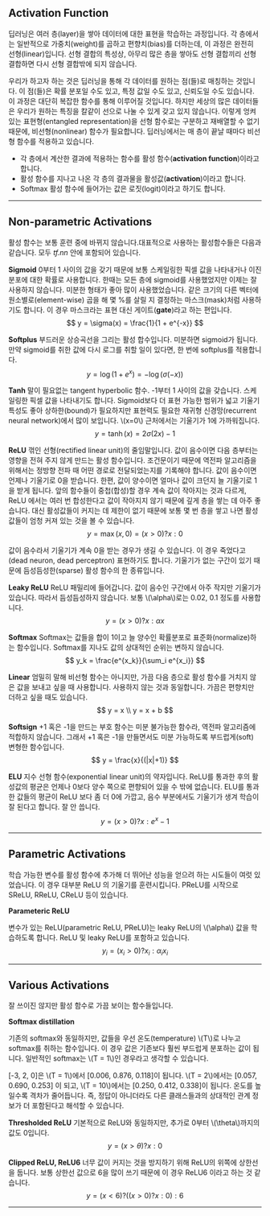 ## Activation Function

딥러닝은 여러 층(layer)을 쌓아 데이터에 대한 표현을 학습하는 과정입니다. 각 층에서는 일반적으로 가중치(weight)를 곱하고 편향치(bias)를 더하는데, 이 과정은 완전히 선형(linear)입니다. 선형 결합의 특성상, 아무리 많은 층을 쌓아도 선형 결합끼리 선형 결합하면 다시 선형 결합밖에 되지 않습니다.

우리가 하고자 하는 것은 딥러닝을 통해 각 데이터를 원하는 점(들)로 매칭하는 것입니다. 이 점(들)은 확률 분포일 수도 있고, 특정 값일 수도 있고, 신뢰도일 수도 있습니다. 이 과정은 대단히 복잡한 함수를 통해 이루어질 것입니다. 하지만 세상의 많은 데이터들은 우리가 원하는 특징을 칼같이 선으로 나눌 수 있게 갖고 있지 않습니다. 이렇게 엉켜 있는 표현형(entangled representation)을 선형 함수로는 구분하고 재배열할 수 없기 때문에, 비선형(nonlinear) 함수가 필요합니다. 딥러닝에서는 매 층이 끝날 때마다 비선형 함수를 적용하고 있습니다.

* 각 층에서 계산한 결과에 적용하는 함수를 활성 함수(**activation function**)이라고 합니다.
* 활성 함수를 지나고 나온 각 층의 결과물을  활성값(**activation**)이라고 합니다.
* Softmax 활성 함수에 들어가는 값은 로짓(logit)이라고 하기도 합니다.

---

## Non-parametric Activations

활성 함수는 보통 훈련 중에 바뀌지 않습니다.대표적으로 사용하는 활성함수들은 다음과 같습니다. 모두 _tf.nn_ 안에 포함되어 있습니다.

**Sigmoid**
0부터 1 사이의 값을 갖기 때문에 보통 스케일링한 픽셀 값을 나타내거나 이진 분포에 대한 확률로 사용합니다. 한때는 모든 층에 sigmoid를 사용했었지만 이제는 잘 사용하지 않습니다. 미분한 형태가 좋아 많이 사용했었습니다. 같은 크기의 다른 벡터에 원소별로(element-wise) 곱을 해 몇 %를 살릴 지 결정하는 마스크(mask)처럼 사용하기도 합니다. 이 경우 마스크라는 표현 대신 게이트(**gate**)라고 하는 편입니다.
$$ y = \sigma(x) = \frac{1}{1 + e^{-x}} $$

**Softplus**
부드러운 상승곡선을 그리는 활성 합수입니다. 미분하면 sigmoid가 됩니다. 만약 sigmoid를 취한 값에 다시 로그를 취할 일이 있다면, 한 번에 softplus를 적용합니다.
$$ y = \log(1+e^{x}) = -\log(\sigma(-x))$$

**Tanh**
말이 필요없는 tangent hyperbolic 함수. -1부터 1 사이의 값을 갖습니다. 스케일링한 픽셀 값을 나타내기도 합니다. Sigmoid보다 더 표현 가능한 범위가 넓고 기울기 특성도 좋아 상하한(bound)가 필요하지만 표현력도 필요한 재귀형 신경망(recurrent neural network)에서 많이 보입니다. \\(x=0\\) 근처에서는 기울기가 1에 가까워집니다.
$$ y = \tanh(x) = 2\sigma(2x) - 1$$

**ReLU**
꺾인 선형(rectified linear unit)의 줄임말입니다. 값이 음수이면 다음 층부터는 영향을 전혀 주지 않게 만드는 활성 함수입니다. 조건문이기 때문에 역전파 알고리즘을 위해서는 정방향 전파 때 어떤 경로로 전달되었는지를 기록해야 합니다. 값이 음수이면 언제나 기울기로 0을 받습니다. 한편, 값이 양수이면 얼마나 값이 크던지 늘 기울기로 1을 받게 됩니다. 앞의 함수들이 중첩(합성)할 경우 계속 값이 작아지는 것과 다르게, ReLU 에서는 여러 번 합성한다고 값이 작아지지 않기 때문에 깊게 층을 쌓는 데 아주 좋습니다. 대신 활성값들이 커지는 데 제한이 없기 때문에 보통 몇 번 층을 쌓고 나면 활성값들이 엄청 커져 있는 것을 볼 수 있습니다.
$$ y = \max(x,0)  = (x >0) ? x : 0$$

값이 음수라서 기울기가 계속 0을 받는 경우가 생길 수 있습니다. 이 경우 죽었다고(dead neuron, dead perceptron) 표현하기도 합니다. 기울기가 없는 구간이 있기 때문에 듬성듬성한(sparse) 활성 함수의 한 종류입니다.

**Leaky ReLU**
ReLU 패밀리에 들어갑니다. 값이 음수인 구간에서 아주 작지만 기울기가 있습니다. 따라서 듬성듬성하지 않습니다. 보통 \\(\alpha\\)로는 0.02, 0.1 정도를 사용합니다.
$$ y = (x > 0) ? x : \alpha x $$

**Softmax**
Softmax는 값들을 합이 1이고 늘 양수인 확률분포로 표준화(normalize)하는 함수입니다. Softmax를 지나도 값의 상대적인 순위는 변하지 않습니다.
$$ y_k = \frac{e^{x_k}}{\sum_i e^{x_i}} $$

**Linear**
엄밀히 말해 비선형 함수는 아니지만, 가끔 다음 층으로 활성 함수를 거치지 않은 값을 보내고 싶을 때 사용합니다. 사용하지 않는 것과 동일합니다. 가끔은 편향치만 더하고 싶을 때도 있습니다.
$$ y = x \\
y = x + b $$

**Softsign**
+1 혹은 -1을 만드는 부호 함수는 미분 불가능한 함수라, 역전파 알고리즘에 적합하지 않습니다. 그래서 +1 혹은 -1을 만들면서도 미분 가능하도록 부드럽게(soft) 변형한 함수입니다.
$$ y = \frac{x}{(|x|+1)} $$

**ELU**
지수 선형 함수(exponential linear unit)의 약자입니다. ReLU를 통과한 후의 활성값의 평균은 언제나 0보다 양수 쪽으로 편향되어 있을 수 밖에 없습니다. ELU를 통과한 값들의 평균이 ReLU 보다 좀 더 0에 가깝고, 음수 부분에서도 기울기가 생겨 학습이 잘 된다고 합니다. 잘 안 씁니다.
$$ y = (x > 0) ? x : e^x - 1 $$

---

## Parametric Activations

학습 가능한 변수를 활성 함수에 추가해 더 뛰어난 성능을 얻으려 하는 시도들이 여럿 있었습니다. 이 경우 대부분 ReLU 의 기울기를 훈련시킵니다. PReLU를 시작으로 SReLU, RReLU, CReLU 등이 있습니다.

**Parameteric ReLU**

변수가 있는 ReLU(parametric ReLU, PReLU)는 leaky ReLU의 \\(\alpha\\) 값을 학습하도록 합니다. ReLU 및 leaky ReLU를 포함하고 있습니다.
$$ y_i = (x_i > 0) ? x_i : \alpha_i x_i $$

---

## Various Activations

잘 쓰이진 않지만 활성 함수로 가끔 보이는 함수들입니다.

**Softmax distillation**

기존의 softmax와 동일하지만, 값들을 우선 온도(temperature) \\(T\\)로 나누고 softmax를 취하는 함수입니다. 이 경우 값은 기존보다 훨씬 부드럽게 분포하는 값이 됩니다. 일반적인 softmax는 \\(T = 1\\)인 경우라고 생각할 수 있습니다.

[-3, 2, 0]은 \\(T = 1\\)에서 [0.006, 0.876, 0.118]이 됩니다.
\\(T = 2\\)에서는 [0.057, 0.690, 0.253] 이 되고, \\(T = 10\\)에서는 [0.250, 0.412, 0.338]이 됩니다. 온도를 높일수록 격차가 줄어듭니다. 즉, 정답이 아니더라도 다른 클래스들과의 상대적인 관계 정보가 더 포함된다고 해석할 수 있습니다.

**Thresholded ReLU**
기본적으로 ReLU와 동일하지만, 추가로 0부터 \\(\theta\\)까지의 값도 0입니다.
$$ y = (x > \theta) ? x : 0 $$

**Clipped ReLU, ReLU6**
너무 값이 커지는 것을 방지하기 위해 ReLU의 위쪽에 상한선을 둡니다. 보통 상한선 값으로 6을 많이 쓰기 때문에 이 경우 ReLU6 이라고 하는 것 같습니다.
$$ y = (x < 6) ? ((x > 0) ? x : 0) : 6 $$

---